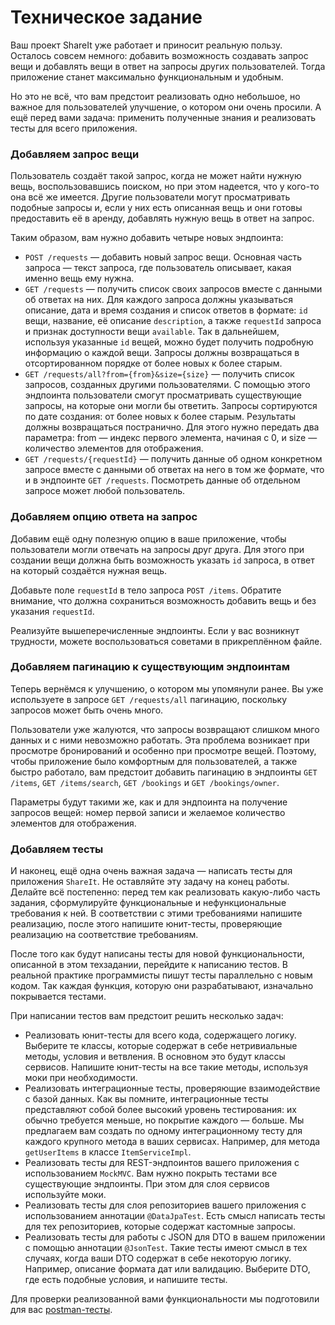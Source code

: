 # Техническое задание

Ваш проект ShareIt уже работает и приносит реальную пользу. Осталось совсем немного: добавить возможность создавать
запрос вещи и добавлять вещи в ответ на запросы других пользователей. Тогда приложение станет максимально функциональным
и удобным.

Но это не всё, что вам предстоит реализовать одно небольшое, но важное для
пользователей улучшение, о котором они очень просили. А ещё перед вами задача: применить полученные
знания и реализовать тесты для всего приложения.

### Добавляем запрос вещи

Пользователь создаёт такой запрос, когда не может найти нужную вещь, воспользовавшись поиском, но при этом надеется, что
у кого-то она всё же имеется. Другие пользователи могут просматривать подобные запросы и, если у них есть описанная вещь
и они готовы предоставить её в аренду, добавлять нужную вещь в ответ на запрос.

Таким образом, вам нужно добавить четыре новых эндпоинта:

- `POST /requests` — добавить новый запрос вещи. Основная часть запроса — текст запроса, где пользователь описывает,
  какая
  именно вещь ему нужна.
- `GET /requests` — получить список своих запросов вместе с данными об ответах на них. Для каждого запроса должны
  указываться описание, дата и время создания и список ответов в формате: `id` вещи, название, её описание
  `description`, а
  также `requestId` запроса и признак доступности вещи `available`. Так в дальнейшем, используя указанные `id` вещей,
  можно
  будет получить подробную информацию о каждой вещи. Запросы должны возвращаться в отсортированном порядке от более
  новых к более старым.
- `GET /requests/all?from={from}&size={size}` — получить список запросов, созданных другими пользователями. С помощью
  этого эндпоинта пользователи смогут просматривать существующие запросы, на которые они могли бы ответить. Запросы
  сортируются по дате создания: от более новых к более старым. Результаты должны возвращаться постранично. Для этого
  нужно передать
  два параметра: from — индекс первого элемента, начиная с 0, и size — количество элементов для отображения.
- `GET /requests/{requestId}` — получить данные об одном конкретном запросе вместе с данными об ответах на него в том же
  формате, что и в эндпоинте `GET /requests`. Посмотреть данные об отдельном запросе может любой пользователь.

### Добавляем опцию ответа на запрос

Добавим ещё одну полезную опцию в ваше приложение, чтобы пользователи могли отвечать на запросы друг друга. Для этого
при создании вещи должна быть возможность указать `id` запроса, в ответ на который создаётся нужная вещь.

Добавьте поле `requestId` в тело запроса `POST /items`. Обратите внимание, что должна сохраниться возможность добавить
вещь
и без указания `requestId`.

Реализуйте вышеперечисленные эндпоинты. Если у вас возникнут трудности, можете воспользоваться советами в прикреплённом
файле.

### Добавляем пагинацию к существующим эндпоинтам

Теперь вернёмся к улучшению, о котором мы упомянули ранее. Вы уже используете в запросе `GET /requests/all` пагинацию,
поскольку запросов может быть очень много.

Пользователи уже жалуются, что запросы возвращают слишком много данных и с ними невозможно работать. Эта проблема
возникает при просмотре бронирований и особенно при просмотре вещей. Поэтому, чтобы приложение было комфортным для
пользователей, а также быстро работало, вам предстоит добавить пагинацию в эндпоинты `GET /items`, `GET /items/search`, `GET
/bookings` и `GET /bookings/owner`.

Параметры будут такими же, как и для эндпоинта на получение запросов вещей: номер первой записи и желаемое количество
элементов для отображения.

### Добавляем тесты

И наконец, ещё одна очень важная задача — написать тесты для приложения `ShareIt`. Не оставляйте эту задачу
на конец работы. Делайте всё постепенно: перед тем как реализовать какую-либо часть задания, сформулируйте
функциональные и нефункциональные требования к ней. В соответствии с этими требованиями напишите реализацию, после этого
напишите юнит-тесты, проверяющие реализацию на соответствие требованиям.

После того как будут написаны тесты для новой функциональности, описанной в этом техзадании, перейдите к написанию
тестов. В реальной практике программисты пишут тесты параллельно с
новым кодом. Так каждая функция, которую они разрабатывают, изначально покрывается тестами.

При написании тестов вам предстоит решить несколько задач:

- Реализовать юнит-тесты для всего кода, содержащего логику. Выберите те классы, которые содержат в себе нетривиальные
  методы, условия и ветвления. В основном это будут классы сервисов. Напишите юнит-тесты на все такие методы, используя
  моки при необходимости.
- Реализовать интеграционные тесты, проверяющие взаимодействие с базой данных. Как вы помните, интеграционные тесты
  представляют собой более высокий уровень тестирования: их обычно требуется меньше, но покрытие каждого — больше. Мы
  предлагаем вам создать по одному интеграционному тесту для каждого крупного метода в ваших сервисах. Например, для
  метода `getUserItems` в классе `ItemServiceImpl`.
- Реализовать тесты для REST-эндпоинтов вашего приложения с использованием `MockMVC`. Вам нужно покрыть тестами все
  существующие эндпоинты. При этом для слоя сервисов используйте моки.
- Реализовать тесты для слоя репозиториев вашего приложения с использованием аннотации `@DataJpaTest`. Есть смысл
  написать
  тесты для тех репозиториев, которые содержат кастомные запросы.
- Реализовать тесты для работы с JSON для DTO в вашем приложении с помощью аннотации `@JsonTest`. Такие тесты имеют
  смысл
  в тех случаях, когда ваши DTO содержат в себе некоторую логику. Например, описание формата дат или валидацию. Выберите
  DTO, где есть подобные условия, и напишите тесты.

Для проверки реализованной вами функциональности мы подготовили для вас [postman-тесты](postman.json).


